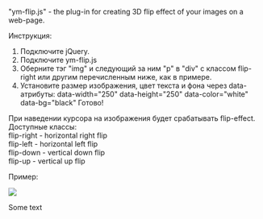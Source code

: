 "ym-flip.js" - the plug-in for creating 3D flip effect of your images on a web-page.

Инструкция:
1. Подключите jQuery.
2. Подключите ym-flip.js
3. Оберните тэг "img" и следующий за ним "p" в "div" c классом flip-right или другим перечисленным ниже, как в примере.
4. Установите размер изображения, цвет текста и фона через data-атрибуты:
data-width="250"
data-height="250"
data-color="white"
data-bg="black"
Готово!

При наведении курсора на изображения будет срабатывать flip-effect.
Доступные классы: <br>
flip-right - horizontal right flip <br>
flip-left - horizontal left flip <br>
flip-down - vertical down flip <br>
flip-up - vertical up flip <br>

Пример:
<div class="flip-right" data-width="250" data-height="250" data-color="white" data-bg="black">
<img src="http://placehold.it/150x150">
<p>Some text</p>
</div>
